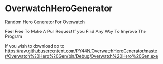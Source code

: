# OverwatchHeroGenerator
Random Hero Generator For Overwatch

Feel Free To Make A Pull Request If you Find Any Way To Improve The Program

If you wish to download go to https://raw.githubusercontent.com/PY44N/OverwatchHeroGenerator/master/Overwatch%20Hero%20Gen/bin/Debug/Overwatch%20Hero%20Gen.exe

